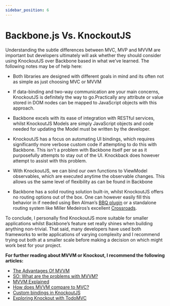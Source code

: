 ```yaml
---
sidebar_position: 6
---
```


# Backbone.js Vs. KnockoutJS

Understanding the subtle differences between MVC, MVP and MVVM are important but developers ultimately will ask whether they should consider using KnockoutJS over Backbone based in what we’ve learned. The following notes may be of help here:

- Both libraries are designed with different goals in mind and its often not as simple as just choosing MVC or MVVM

- If data-binding and two-way communication are your main concerns, KnockoutJS is definitely the way to go.Practically any attribute or value stored in DOM nodes can be mapped to JavaScript objects with this approach.

- Backbone excels with its ease of integration with RESTful services, whilst KnockoutJS Models are simply JavaScript objects and code needed for updating the Model must be written by the developer.

- KnockoutJS has a focus on automating UI bindings, which requires significantly more verbose custom code if attempting to do this with Backbone. This isn't a problem with Backbone itself per se as it purposefully attempts to stay out of the UI. Knockback does however attempt to assist with this problem.

- With KnockoutJS, we can bind our own functions to ViewModel observables, which are executed anytime the observable changes. This allows us the same level of flexibility as can be found in Backbone

- Backbone has a solid routing solution built-in, whilst KnockoutJS offers no routing options out of the box. One can however easily fill this behavior in if needed using Ben Alman’s [BBQ plugin](http://benalman.com/projects/jquery-bbq-plugin/) or a standalone routing system like Miller Medeiros’s excellent [Crossroads](https://millermedeiros.github.com/crossroads.js/).

To conclude, I personally find KnockoutJS more suitable for smaller applications whilst Backbone’s feature set really shines when building anything non-trivial. That said, many developers have used both frameworks to write applications of varying complexity and I recommend trying out both at a smaller scale before making a decision on which might work best for your project.

**For further reading about MVVM or Knockout, I recommend the following articles:**

- [The Advantages Of MVVM](http://www.silverlightshow.net/news/The-Advantages-of-MVVM.aspx)
- [SO: What are the problems with MVVM?](https://stackoverflow.com/questions/883895/what-are-the-problems-of-the-mvvm-pattern)
- [MVVM Explained](http://www.codeproject.com/Articles/100175/Model-View-ViewModel-MVVM-Explained)
- [How does MVVM compare to MVC?](https://www.quora.com/Pros-and-cons-of-MVVM-framework-and-how-I-can-campare-it-with-MVC)
- [Custom bindings in KnockoutJS](http://www.knockmeout.net/2011/09/ko-13-preview-part-2-custom-binding.html)
- [Exploring Knockout with TodoMVC](https://gratdevel.blogspot.co.uk/2012/02/exploring-todomvc-and-knockoutjs-with.html)
